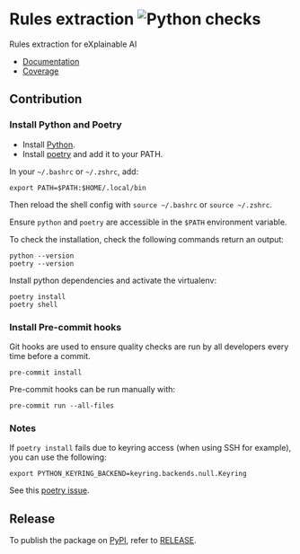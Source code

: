 # Rules extraction ![Python checks](https://github.com/HES-XPLAIN/rules-extraction/actions/workflows/build.yml/badge.svg)

Rules extraction for eXplainable AI

* [Documentation](https://hes-xplain.github.io/rules-extraction/docs/)
* [Coverage](https://hes-xplain.github.io/rules-extraction/cov/)

## Contribution

### Install Python and Poetry

* Install [Python](https://www.python.org/).
* Install [poetry](https://python-poetry.org/docs/#installation) and add it to your PATH.

In your `~/.bashrc` or `~/.zshrc`, add:

```shell
export PATH=$PATH:$HOME/.local/bin
```

Then reload the shell config with `source ~/.bashrc` or `source ~/.zshrc`.

Ensure `python` and `poetry` are accessible in the `$PATH` environment variable.

To check the installation, check the following commands return an output:

```shell
python --version
poetry --version
```

Install python dependencies and activate the virtualenv:

```shell
poetry install
poetry shell
```

### Install Pre-commit hooks

Git hooks are used to ensure quality checks are run by all developers every time
before a commit.

```shell
pre-commit install
```

Pre-commit hooks can be run manually with:

```shell
pre-commit run --all-files
```

### Notes

If `poetry install` fails due to keyring access (when using SSH for example), you can use the following:

```shell
export PYTHON_KEYRING_BACKEND=keyring.backends.null.Keyring
```

See this [poetry issue](https://github.com/python-poetry/poetry/issues/1917).

## Release

To publish the package on [PyPI](https://pypi.org/project/rules-extraction/), refer to [RELEASE](RELEASE.md).
